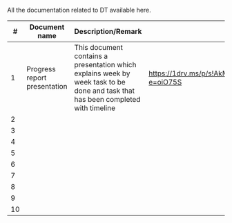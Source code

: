 All the documentation related to DT available here.

| #         | Document name     | Description/Remark | Link |
|--------------|-----------|------------|------------|
| 1 | Progress report presentation | This document contains a presentation which explains week by week task to be done and task that has been completed with timeline | https://1drv.ms/p/s!AkM0Sty2CM410hr38MtJ9zDoHZL5?e=oiO75S |
| 2 |       |         |        |
| 3 |       |         |        |
| 4 |       |         |        |
| 5 |       |         |        |
| 6 |       |         |        |
| 7 |       |         |        |
| 8 |       |         |        |
| 9 |       |         |        |
| 10|       |         |        |
